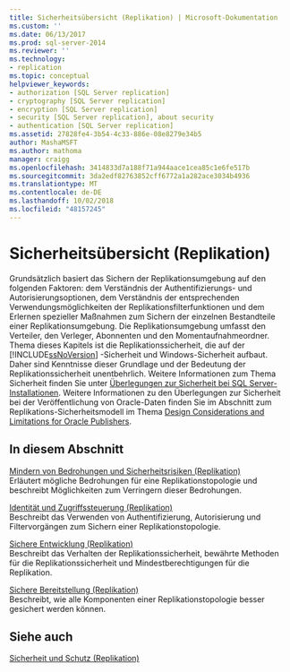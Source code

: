```yaml
---
title: Sicherheitsübersicht (Replikation) | Microsoft-Dokumentation
ms.custom: ''
ms.date: 06/13/2017
ms.prod: sql-server-2014
ms.reviewer: ''
ms.technology:
- replication
ms.topic: conceptual
helpviewer_keywords:
- authorization [SQL Server replication]
- cryptography [SQL Server replication]
- encryption [SQL Server replication]
- security [SQL Server replication], about security
- authentication [SQL Server replication]
ms.assetid: 27828fe4-3b54-4c33-886e-08e8279e34b5
author: MashaMSFT
ms.author: mathoma
manager: craigg
ms.openlocfilehash: 3414833d7a188f71a944aace1cea85c1e6fe517b
ms.sourcegitcommit: 3da2edf82763852cff6772a1a282ace3034b4936
ms.translationtype: MT
ms.contentlocale: de-DE
ms.lasthandoff: 10/02/2018
ms.locfileid: "48157245"
---
```

# <a name="security-overview-replication"></a>Sicherheitsübersicht (Replikation)
  Grundsätzlich basiert das Sichern der Replikationsumgebung auf den folgenden Faktoren: dem Verständnis der Authentifizierungs- und Autorisierungsoptionen, dem Verständnis der entsprechenden Verwendungsmöglichkeiten der Replikationsfilterfunktionen und dem Erlernen spezieller Maßnahmen zum Sichern der einzelnen Bestandteile einer Replikationsumgebung. Die Replikationsumgebung umfasst den Verteiler, den Verleger, Abonnenten und den Momentaufnahmeordner. Thema dieses Kapitels ist die Replikationssicherheit, die auf der [!INCLUDE[ssNoVersion](../../../includes/ssnoversion-md.md)] -Sicherheit und Windows-Sicherheit aufbaut. Daher sind Kenntnisse dieser Grundlage und der Bedeutung der Replikationssicherheit unentbehrlich. Weitere Informationen zum Thema Sicherheit finden Sie unter [Überlegungen zur Sicherheit bei SQL Server-Installationen](../../../sql-server/install/security-considerations-for-a-sql-server-installation.md). Weitere Informationen zu den Überlegungen zur Sicherheit bei der Veröffentlichung von Oracle-Daten finden Sie im Abschnitt zum Replikations-Sicherheitsmodell im Thema [Design Considerations and Limitations for Oracle Publishers](../non-sql/design-considerations-and-limitations-for-oracle-publishers.md).  
  
## <a name="in-this-section"></a>In diesem Abschnitt  
 [Mindern von Bedrohungen und Sicherheitsrisiken &#40;Replikation&#41;](threat-and-vulnerability-mitigation-replication.md)  
 Erläutert mögliche Bedrohungen für eine Replikationstopologie und beschreibt Möglichkeiten zum Verringern dieser Bedrohungen.  
  
 [Identität und Zugriffssteuerung &#40;Replikation&#41;](identity-and-access-control-replication.md)  
 Beschreibt das Verwenden von Authentifizierung, Autorisierung und Filtervorgängen zum Sichern einer Replikationstopologie.  
  
 [Sichere Entwicklung &#40;Replikation&#41;](secure-development-replication.md)  
 Beschreibt das Verhalten der Replikationssicherheit, bewährte Methoden für die Replikationssicherheit und Mindestberechtigungen für die Replikation.  
  
 [Sichere Bereitstellung &#40;Replikation&#41;](secure-deployment-replication.md)  
 Beschreibt, wie alle Komponenten einer Replikationstopologie besser gesichert werden können.  
  
## <a name="see-also"></a>Siehe auch  
 [Sicherheit und Schutz &#40;Replikation&#41;](security-and-protection-replication.md)  
  
  
